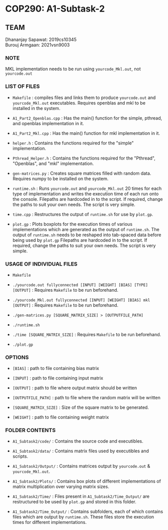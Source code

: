 # COP290: A1-Subtask-2

## TEAM
Dhananjay Sapawat: 2019cs10345 <br>
Burouj Armgaan: 2021vsn9003

### NOTE
MKL implementation needs to be run using `yourcode_Mkl.out`, not `yourcode.out`

### LIST OF FILES
- `Makefile` : compiles files and links them to produce `yourcode.out` and `yourcode_Mkl.out` executables. Requires openblas and mkl to be installed in the system.

- `A1_Part2_Openblas.cpp` : Has the main() function for the simple, pthread, and openblas implementation in it.

- `A1_Part2_Mkl.cpp` : Has the main() function for mkl implementation in it.

- `helper.h` : Contains the functions required for the "simple" implementation.

- `Pthread_Helper.h` : Contains the functions required for the "Pthread", "Openblas", and "mkl" implementation.

- `gen-matrices.py` : Creates square matrices filled with random data. Requires numpy to be installed on the system.

- `runtime.sh` : Runs `yourcode.out` and `yourcode_Mkl.out` 20 times for each type of implementation and writes the execution time of each run onto the console. Filepaths are hardcoded in to the script. If required, change the paths to suit your own needs. The script is very simple.

- `time.cpp` : Restructures the output of `runtime.sh` for use by `plot.gp`.

- `plot.gp` : Plots boxplots for the execution times of various implementations which are generated as the output of `runtime.sh`. The output of `runtime.sh` needs to be reshaped into tab-spaced data before being used by `plot.gp` Filepaths are hardcoded in to the script. If required, change the paths to suit your own needs. The script is very simple.

### USAGE OF INDIVIDUAL FILES
- `Makefile`

- `./yourcode.out fullyconnected [INPUT] [WEIGHT] [BIAS] [TYPE] [OUTPUT]` : Requires `Makefile` to be run beforehand.

- `./yourcode_Mkl.out fullyconnected [INPUT] [WEIGHT] [BIAS] mkl [OUTPUT]` : Requires `Makefile` to be run beforehand.

- `./gen-matrices.py [SQUARE_MATRIX_SIZE] > [OUTPUTFILE_PATH]`

- `./runtime.sh`

- `./time [SQUARE_MATRIX_SIZE]` : Requires `Makefile` to be run beforehand.

- `./plot.gp`

### OPTIONS

- `[BIAS]` : path to file containing bias matrix

- `[INPUT]` : path to file containing input matrix

- `[OUTPUT]` : path to file where output matrix should be written

- `[OUTPUTFILE_PATH]` : path to file where the random matrix will be written

- `[SQUARE_MATRIX_SIZE]` : Size of the square matrix to be generated.

- `[WEIGHT]` : path to file containing weight matrix

### FOLDER CONTENTS

- `A1_Subtask2/code/` : Contains the source code and executibles.

- `A1_Subtask2/data/` : Contains matrix files used by executibles and scripts.

- `A1_Subtask2/Output/` : Contains matrices output by `yourcode.out` & `yourcode_Mkl.out`.

- `A1_Subtask2/Plots/` : Contains box plots of different implementations of matrix multiplication over varying matrix sizes.

- `A1_Subtask2/Time/` : Files present in `A1_Subtask2/Time_Output/` are restructured to be used by `plot.gp` and stored in this folder.

- `A1_Subtask2/Time_Output/` : Contains subfolders, each of which contains files which are output by `runtime.sh`. These files store the execution times for different implementations.

